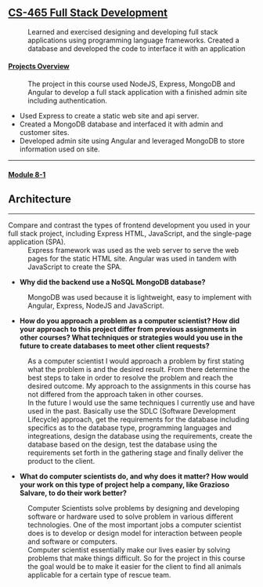 ## <u>CS-465 Full Stack Development</u>
<dd>
    Learned and exercised designing and developing full stack applications using programming language frameworks.  Created a database and
    developed the code to interface it with an application
</dd>
<dl>
    <dt><h4><u>Projects Overview</u></h4></dt>
  <dd>
      The project in this course used NodeJS, Express, MongoDB and Angular to develop a full stack application with a finished admin site including authentication. 
</dd>

* Used Express to create a static web site and api server.
* Created a MongoDB database and interfaced it with admin and customer sites.
* Developed admin site using Angular and leveraged MongoDB to store information used on site.

---

<dt><h4><u>Module 8-1</u></h4></dt>  

   ## Architecture
   ---

  <dt>Compare and contrast the types of frontend development you used in your full stack project, including Express HTML, JavaScript, and the single-page application (SPA).</dt>
<dd>Express framework was used as the web server to serve the web pages for the static HTML site.  Angular was used in tandem with JavaScript to create the SPA.
</dd> 

* **Why did the backend use a NoSQL MongoDB database?**
<dd>MongoDB was used because it is lightweight, easy to implement with Angular, Express, NodeJS and JavaScript. </dd>


* **How do you approach a problem as a computer scientist?  How did your approach to this project differ from previous assignments in other courses? What techniques or strategies would you use in the future to create databases to meet other client requests?**   
<dd>As a computer scientist I would approach a problem by first stating what the problem is and the desired result.  From there determine the best steps to take in order to resolve the problem and reach the desired outcome.  My approach to the assignments in this course has not differed from the approach taken in other courses.</dd>  
  
<dd>In the future I would use the same techniques I currently use and have used in the past. Basically use the SDLC (Software Development Lifecycle) approach, get the requirements for the database including specifics as to the database type, programming languages and integreations, design the database using the requirements, create the database based on the design, test the database using the requirements set forth in the gathering stage and finally deliver the product to the client.</dd>  

* **What do computer scientists do, and why does it matter? How would your work on this type of project help a company, like Grazioso Salvare, to do their work better?**

<dd>Computer Scientists solve problems by designing and developing software or hardware used to solve problem in various different technologies.  One of the most important jobs a computer scientist does is to develop or design model for interaction between people and software or computers.</dd>

<dd>Computer scientist essentially make our lives easier by solving problems that make things difficult.  So for the project in this course the goal would be to make it easier for the client to find all animals applicable for a certain type of rescue team.</dd>
